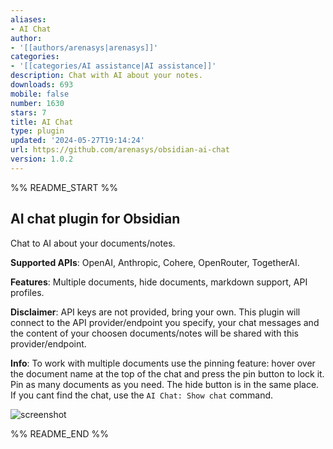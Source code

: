 ```yaml
---
aliases:
- AI Chat
author:
- '[[authors/arenasys|arenasys]]'
categories:
- '[[categories/AI assistance|AI assistance]]'
description: Chat with AI about your notes.
downloads: 693
mobile: false
number: 1630
stars: 7
title: AI Chat
type: plugin
updated: '2024-05-27T19:14:24'
url: https://github.com/arenasys/obsidian-ai-chat
version: 1.0.2
---
```


%% README_START %%

## AI chat plugin for Obsidian

Chat to AI about your documents/notes.

**Supported APIs**: OpenAI, Anthropic, Cohere, OpenRouter, TogetherAI.

**Features**: Multiple documents, hide documents, markdown support, API profiles.

**Disclaimer**: API keys are not provided, bring your own. This plugin will connect to the API provider/endpoint you specify, your chat messages and the content of your choosen documents/notes will be shared with this provider/endpoint.

**Info**: To work with multiple documents use the pinning feature: hover over the document name at the top of the chat and press the pin button to lock it. Pin as many documents as you need. The hide button is in the same place. If you cant find the chat, use the `AI Chat: Show chat` command.

![screenshot](https://github.com/arenasys/obsidian-ai-chat/assets/79061310/a51cc354-18c0-4b27-9927-6f858456d64e)


%% README_END %%